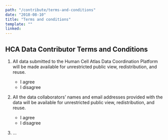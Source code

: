 ```yaml
---
path: "/contribute/terms-and-conditions"
date: "2018-08-10"
title: "Terms and conditions"
template: ""
linked:
---
```


## HCA Data Contributor Terms and Conditions

1. All data submitted to the Human Cell Atlas Data Coordination Platform will be made available for unrestricted public view, redistribution, and reuse. 
    - I agree
    - I disagree

1. All the data collaborators’ names and email addresses provided with the data will be available for unrestricted public view, redistribution, and reuse. 
    - I agree
    - I disagree
1. ...    